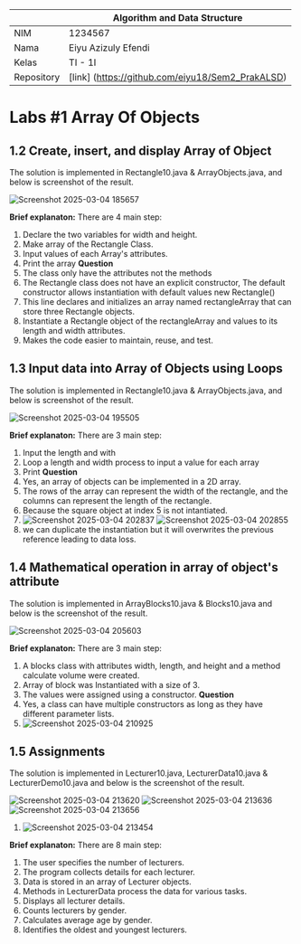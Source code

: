 |  | Algorithm and Data Structure |
|--|--|
| NIM |  1234567|
| Nama |  Eiyu Azizuly Efendi |
| Kelas | TI - 1I |
| Repository | [link] (https://github.com/eiyu18/Sem2_PrakALSD)  |

# Labs #1 Array Of Objects

## 1.2 Create, insert, and display Array of Object

The solution is implemented in Rectangle10.java & ArrayObjects.java, and below is screenshot of the result.

![Screenshot 2025-03-04 185657](https://github.com/user-attachments/assets/dae35dc7-1616-4491-97a0-e9deaa29908c)

**Brief explanaton:** There are 4 main step: 
1. Declare the two variables for width and height.
2. Make array of the Rectangle Class.
3. Input values of each Array's attributes.
4. Print the array
**Question**
1. The class only have the attributes not the methods
2.  The Rectangle class does not have an explicit constructor, The default constructor allows instantiation with default values new Rectangle()
3.  This line declares and initializes an array named rectangleArray that can store three Rectangle objects.
4.  Instantiate a Rectangle object of the rectangleArray and values to its length and width attributes.
5.  Makes the code easier to maintain, reuse, and test.

## 1.3 Input data into Array of Objects using Loops

The solution is implemented in Rectangle10.java & ArrayObjects.java, and below is screenshot of the result.

![Screenshot 2025-03-04 195505](https://github.com/user-attachments/assets/63e7d1c0-1222-41a8-b25d-167bdc29325c)

**Brief explanaton:** There are 3 main step: 
1. Input the length and with
2. Loop a length and width process to input a value for each array
3. Print
**Question**
1. Yes, an array of objects can be implemented in a 2D array.
2. The rows of the array can represent the width of the rectangle, and the columns can represent the length of the rectangle.
3. Because the square object at index 5 is not intantiated.
4. ![Screenshot 2025-03-04 202837](https://github.com/user-attachments/assets/a3e403a6-dd10-4c49-86e2-533a05957082)
   ![Screenshot 2025-03-04 202855](https://github.com/user-attachments/assets/58d726f7-4dc6-4f11-a4a8-902bebf352f0)
5. we can duplicate the instantiation but it will overwrites the previous reference leading to data loss.
   
## 1.4 Mathematical operation in array of object's attribute

The solution is implemented in ArrayBlocks10.java & Blocks10.java and below is the screenshot of the result.

![Screenshot 2025-03-04 205603](https://github.com/user-attachments/assets/5a634671-c180-4b5d-b495-6c32996b56c4)

**Brief explanaton:** There are 3 main step: 
1. A blocks class with attributes width, length, and height and a method calculate volume were created.
2. Array of block was Instantiated with a size of 3.
3. The values were assigned using a constructor.
**Question**
1. Yes, a class can have multiple constructors as long as they have different parameter lists.
2. ![Screenshot 2025-03-04 210925](https://github.com/user-attachments/assets/6eef4779-753b-4ef4-bc91-734593bb0e5d)

## 1.5 Assignments

The solution is implemented in Lecturer10.java, LecturerData10.java & LecturerDemo10.java and below is the screenshot of the result.

![Screenshot 2025-03-04 213620](https://github.com/user-attachments/assets/0948f544-ef1f-4871-8418-b886a81aa9ad)
![Screenshot 2025-03-04 213636](https://github.com/user-attachments/assets/5dea2786-e815-459e-93ae-978d2cfa6916)
![Screenshot 2025-03-04 213656](https://github.com/user-attachments/assets/fbf47571-6975-4eee-a8fb-1e5661df1e64)


1. ![Screenshot 2025-03-04 213454](https://github.com/user-attachments/assets/0f6b21ac-f8ae-4acf-bfab-8be7ed4c2145)

**Brief explanaton:** There are 8 main step:
1. The user specifies the number of lecturers.
2. The program collects details for each lecturer.
3. Data is stored in an array of Lecturer objects.
4. Methods in LecturerData process the data for various tasks.
5. Displays all lecturer details.
6. Counts lecturers by gender.
7. Calculates average age by gender.
8. Identifies the oldest and youngest lecturers.
   










   
